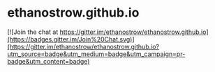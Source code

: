 ethanostrow.github.io
=====================

[![Join the chat at https://gitter.im/ethanostrow/ethanostrow.github.io](https://badges.gitter.im/Join%20Chat.svg)](https://gitter.im/ethanostrow/ethanostrow.github.io?utm_source=badge&utm_medium=badge&utm_campaign=pr-badge&utm_content=badge)
